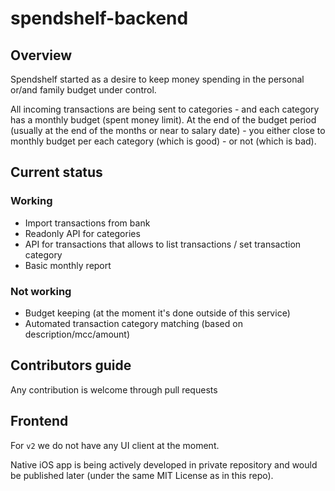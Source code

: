 # spendshelf-backend

## Overview

Spendshelf started as a desire to keep money spending in the personal or/and family budget under control.
 
All incoming transactions are being sent to categories - and each category has a monthly budget (spent money limit). At the end of the budget period (usually at the end of the months or near to salary date) - you either close to monthly budget per each category (which is good) - or not (which is bad). 

## Current status

### Working
- Import transactions from bank
- Readonly API for categories
- API for transactions that allows to list transactions / set transaction category
- Basic monthly report
### Not working
- Budget keeping (at the moment it's done outside of this service)
- Automated transaction category matching (based on description/mcc/amount)

## Contributors guide

Any contribution is welcome through pull requests

## Frontend

For `v2` we do not have any UI client at the moment.

Native iOS app is being actively developed in private repository and would be published later (under the same MIT License as in this repo).